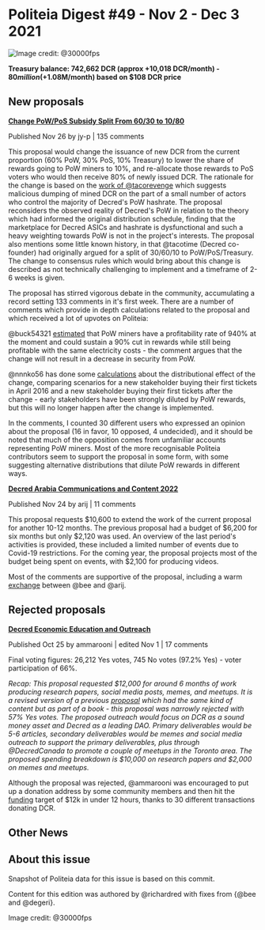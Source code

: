 # Politeia Digest #49 - Nov 2 - Dec 3 2021

![Image credit: @30000fps](img/)

**Treasury balance: 742,662 DCR (approx +10,018 DCR/month) - $80 million (+$1.08M/month) based on $108 DCR price**

## New proposals

**[Change PoW/PoS Subsidy Split From 60/30 to 10/80](https://proposals.decred.org/record/427e1d4)**

Published Nov 26 by jy-p | 135 comments

This proposal would change the issuance of new DCR from the current proportion (60% PoW, 30% PoS, 10% Treasury) to lower the share of rewards going to PoW miners to 10%, and re-allocate those rewards to PoS voters who would then receive 80% of newly issued DCR. The rationale for the change is based on the [work of @tacorevenge](https://medium.com/@tacorevenge/the-suppressor-part-2-on-chain-analysis-6561c5a478c4) which suggests malicious dumping of mined DCR on the part of a small number of actors who control the majority of Decred's PoW hashrate. The proposal reconsiders the observed reality of Decred's PoW in relation to the theory which had informed the original distribution schedule, finding that the marketplace for Decred ASICs and hashrate is dysfunctional and such a heavy weighting towards PoW is not in the project's interests. The proposal also mentions some little known history, in that @tacotime (Decred co-founder) had originally argued for a split of 30/60/10 to PoW/PoS/Treasury. The change to consensus rules which would bring about this change is described as not technically challenging to implement and a timeframe of 2-6 weeks is given.

The proposal has stirred vigorous debate in the community, accumulating a record setting 133 comments in it's first week. There are a number of comments which provide in depth calculations related to the proposal and which received a lot of upvotes on Politeia:

@buck54321 [estimated](https://proposals.decred.org/record/427e1d4/comments/52) that PoW miners have a profitability rate of 940% at the moment and could sustain a 90% cut in rewards while still being profitable with the same electricity costs - the comment argues that the change will not result in a decrease in security from PoW.

@nnnko56 has done some [calculations](https://proposals.decred.org/record/427e1d4/comments/95) about the distributional effect of the change, comparing scenarios for a new stakeholder buying their first tickets in April 2016 and a new stakeholder buying their first tickets after the change - early stakeholders have been strongly diluted by PoW rewards, but this will no longer happen after the change is implemented.

In the comments, I counted 30 different users who expressed an opinion about the proposal (16 in favor, 10 opposed, 4 undecided), and it should be noted that much of the opposition comes from unfamiliar accounts representing PoW miners. Most of the more recognisable Politeia contributors seem to support the proposal in some form, with some suggesting alternative distributions that dilute PoW rewards in different ways.

**[Decred Arabia Communications and Content 2022](https://proposals.decred.org/record/0ff082d)**

Published Nov 24 by arij | 11 comments

This proposal requests $10,600 to extend the work of the current proposal for another 10-12 months. The previous proposal had a budget of $6,200 for six months but only $2,120 was used. An overview of the last period's activities is provided, these included a limited number of events due to Covid-19 restrictions. For the coming year, the proposal projects most of the budget being spent on events, with $2,100 for producing videos.

Most of the comments are supportive of the proposal, including a warm [exchange](https://proposals.decred.org/record/0ff082d/comments/11) between @bee and @arij.

## Rejected proposals

**[Decred Economic Education and Outreach](https://proposals.decred.org/record/c1f5b5c)**

Published Oct 25 by ammarooni | edited Nov 1 | 17 comments

Final voting figures: 26,212 Yes votes, 745 No votes (97.2% Yes) - voter participation of 66%.

*Recap: This proposal requested $12,000 for around 6 months of work producing research papers, social media posts, memes, and meetups. It is a revised version of a previous [proposal](https://proposals.decred.org/proposals/9e1d644) which had the same kind of content but as part of a book - this proposal was narrowly rejected with 57% Yes votes. The proposed outreach would focus on DCR as a sound money asset and Decred as a leading DAO. Primary deliverables would be 5-6 articles, secondary deliverables would be memes and social media outreach to support the primary deliverables, plus through @DecredCanada to promote a couple of meetups in the Toronto area. The proposed spending breakdown is $10,000 on research papers and $2,000 on memes and meetups.*

Although the proposal was rejected, @ammarooni was encouraged to put up a donation address by some community members and then hit the [funding](https://twitter.com/Ammarooni/status/1458541211673931778) target of $12k in under 12 hours, thanks to 30 different transactions donating DCR. 

## Other News







## About this issue

Snapshot of Politeia data for this issue is based on this commit.

Content for this edition was authored by @richardred with fixes from {@bee and @degeri}.

Image credit: @30000fps
